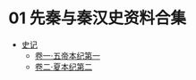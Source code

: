 # 01 先秦与秦汉史资料合集

* [史记](shi-ji/shi-ji.md#shi-ji)
  * [卷一·五帝本纪第一](shi-ji/juan-yi.md)
  * [卷二·夏本纪第二](shi-ji/juan-er-xia-ben-ji-di-er.md)

